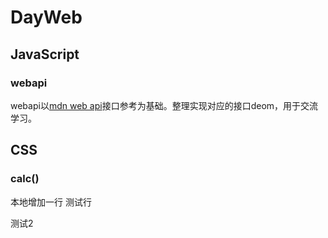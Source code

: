 # DayWeb
## JavaScript
### webapi
webapi以[mdn web api](https://developer.mozilla.org/zh-CN/docs/Web/API)接口参考为基础。整理实现对应的接口deom，用于交流学习。

## CSS
### calc()
本地增加一行
测试行

测试2
